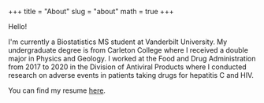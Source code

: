 +++
title = "About"
slug = "about"
math = true
+++

Hello!

I'm currently a Biostatistics MS student at Vanderbilt University. My undergraduate degree is from Carleton College where I received a double major in Physics and Geology. I worked at the Food and Drug Administration from 2017 to 2020 in the Division of Antiviral Products where I conducted research on adverse events in patients taking drugs for hepatitis C and HIV.

You can find my resume [here](/files/rohde_resume_2020.pdf).
